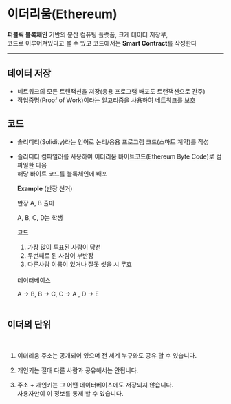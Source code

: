 # 이더리움(Ethereum)

**퍼블릭 블록체인** 기반의 분산 컴퓨팅 플랫폼, 크게 데이터 저장부,<br> 코드로 이루어져있다고 볼 수  있고 코드에서는 **Smart Contract**를 작성한다

---


## 데이터 저장

- 네트워크의 모든 트랜잭션을 저장(응용 프로그램 배포도 트랜잭션으로 간주)
- 작업증명(Proof of Work)이라는 알고리즘을 사용하여 네트워크를 보호


## 코드

- 솔리디티(Solidity)라는 언어로 논리/응용 프로그램 코드(스마트 계약)를 작성
- 솔리디티 컴파일러를 사용하여 이더리움 바이트코드(Ethereum Byte Code)로 컴파일한 다음<br> 해당 바이트 코드를 블록체인에 배포


    **Example** (반장 선거)

    반장 A, B 출마

    A, B, C, D는 학생

    코드
    1. 가장 많이 투표된 사람이 당선
    2. 두번째로 된 사람이 부반장
    3. 다른사람 이름이 있거나 잘못 썻을 시 무효
    
    <br>
    데이터베이스

    A → B, B → C, C → A , D → E
    <br><br>

## 이더의 단위
<br>

1. 이더리움 주소는 공개되어 있으며 전 세계 누구와도 공유 할 수 있습니다.

2. 개인키는 절대 다른 사람과 공유해서는 안됩니다.
3. 주소 + 개인키는 그 어떤 데이터베이스에도 저장되지 않습니다. <br> 사용자만이 이 정보를 통제 할 수 있습니다.




